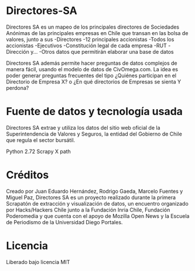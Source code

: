 Directores-SA
============

Directores SA es un mapeo de los principales directores de Sociedades Anónimas de las principales 
empresas en Chile que transan en las bolsa de valores, junto a sus 
-Directores 
-12 principales accionistas
-Todos los accionistas
-Ejecutivos
-Constitución legal de cada empresa
-RUT
-Dirección y... 
-Otros datos que permitirán elaborar una base de datos

Directores SA además permite hacer preguntas de datos complejos de manera fácil, usando el modelo de datos de 
CivOmega.com. La idea es poder generar preguntas frecuentes del tipo ¿Quiénes participan en el Directorio de Empresa X? 
o ¿En qué directorios de Empresas se sienta Y perdona? 


Fuente de datos y tecnología usada
=======================

Directores SA extrae y utiliza los datos del sitio web oficial de la Superintendencia de Valores y Seguros, la entidad
del Gobierno de Chile que regula el sector bursátil. 


Python 2.72
Scrapy
X path

Créditos
=======================

Creado por Juan Eduardo Hernández, Rodrigo Gaeda, Marcelo Fuentes y Miguel Paz, Directores SA es un proyecto realizado durante la primera Scrapatón de extracción y visualización de datos, un encuentro organizado
por Hacks/Hackers Chile junto a la Fundación Inria Chile, Fundación Poderomedia y que cuenta con el apoyo de Mozilla 
Open News y la Escuela de Periodismo de la Universidad Diego Portales.

Licencia
=======================
Liberado bajo licencia MIT
